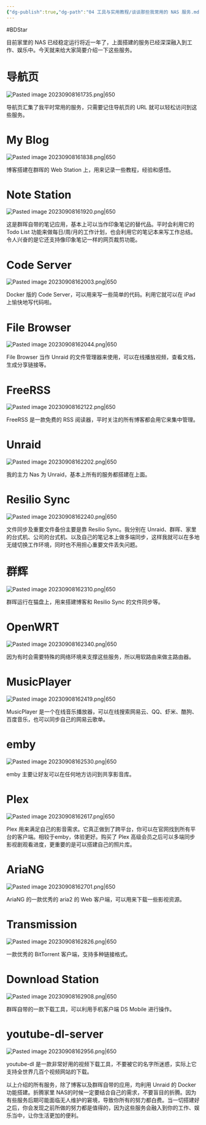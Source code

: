```yaml
---
{"dg-publish":true,"dg-path":"04 工具与实用教程/谈谈那些我常用的 NAS 服务.md","permalink":"/04 工具与实用教程/谈谈那些我常用的 NAS 服务/","created":"2023-09-08T16:17:04.000+08:00","updated":"2025-05-16T21:52:16.000+08:00"}
---
```


#BDStar

目前家里的 NAS 已经稳定运行将近一年了，上面搭建的服务已经深深融入到工作、娱乐中。今天就来给大家简要介绍一下这些服务。

# 导航页

![Pasted image 20230908161735.png|650](/img/user/0.Asset/resource/Pasted%20image%2020230908161735.png)

导航页汇集了我平时常用的服务，只需要记住导航页的 URL 就可以轻松访问到这些服务。

# My Blog

![Pasted image 20230908161838.png|650](/img/user/0.Asset/resource/Pasted%20image%2020230908161838.png)

博客搭建在群晖的 Web Station 上，用来记录一些教程，经验和感悟。

# Note Station

![Pasted image 20230908161920.png|650](/img/user/0.Asset/resource/Pasted%20image%2020230908161920.png)

这是群晖自带的笔记应用，基本上可以当作印象笔记的替代品。平时会利用它的 Todo List 功能来做每日/周/月的工作计划，也会利用它的笔记本来写工作总结。令人兴奋的是它还支持像印象笔记一样的网页裁剪功能。

# Code Server

![Pasted image 20230908162003.png|650](/img/user/0.Asset/resource/Pasted%20image%2020230908162003.png)

Docker 版的 Code Server，可以用来写一些简单的代码。利用它就可以在 iPad上愉快地写代码啦。

# File Browser

![Pasted image 20230908162044.png|650](/img/user/0.Asset/resource/Pasted%20image%2020230908162044.png)

File Browser 当作 Unraid 的文件管理器来使用，可以在线播放视频，查看文档，生成分享链接等。

# FreeRSS

![Pasted image 20230908162122.png|650](/img/user/0.Asset/resource/Pasted%20image%2020230908162122.png)

FreeRSS 是一款免费的 RSS 阅读器，平时关注的所有博客都会用它来集中管理。

# Unraid

![Pasted image 20230908162202.png|650](/img/user/0.Asset/resource/Pasted%20image%2020230908162202.png)

我的主力 Nas 为 Unraid，基本上所有的服务都搭建在上面。

# Resilio Sync

![Pasted image 20230908162240.png|650](/img/user/0.Asset/resource/Pasted%20image%2020230908162240.png)

文件同步及重要文件备份主要是靠 Resilio Sync。我分别在 Unraid、群晖、家里的台式机、公司的台式机、以及自己的笔记本上做多端同步，这样我就可以在多地无缝切换工作环境，同时也不用担心重要文件丢失问题。

# 群辉

![Pasted image 20230908162310.png|650](/img/user/0.Asset/resource/Pasted%20image%2020230908162310.png)

群晖运行在猫盘上，用来搭建博客和 Resilio Sync 的文件同步等。

# OpenWRT

![Pasted image 20230908162340.png|650](/img/user/0.Asset/resource/Pasted%20image%2020230908162340.png)

因为有时会需要特殊的网络环境来支撑这些服务，所以用软路由来做主路由器。

# MusicPlayer

![Pasted image 20230908162419.png|650](/img/user/0.Asset/resource/Pasted%20image%2020230908162419.png)

MusicPlayer 是一个在线音乐播放器，可以在线搜索网易云、QQ、虾米、酷狗、百度音乐，也可以同步自己的网易云歌单。

# emby

![Pasted image 20230908162530.png|650](/img/user/0.Asset/resource/Pasted%20image%2020230908162530.png)

emby 主要让好友可以在任何地方访问到共享影音库。

# Plex

![Pasted image 20230908162617.png|650](/img/user/0.Asset/resource/Pasted%20image%2020230908162617.png)

Plex 用来满足自己的影音需求。它真正做到了跨平台，你可以在官网找到所有平台的客户端。相较于emby，体验更好。购买了 Plex 高级会员之后可以多端同步影视剧观看进度，更重要的是可以搭建自己的照片库。

# AriaNG

![Pasted image 20230908162701.png|650](/img/user/0.Asset/resource/Pasted%20image%2020230908162701.png)

AriaNG 的一款优秀的 aria2 的 Web 客户端，可以用来下载一些影视资源。

# Transmission

![Pasted image 20230908162826.png|650](/img/user/0.Asset/resource/Pasted%20image%2020230908162826.png)

一款优秀的 BitTorrent 客户端，支持多种链接格式。

# Download Station

![Pasted image 20230908162908.png|650](/img/user/0.Asset/resource/Pasted%20image%2020230908162908.png)

群晖自带的一款下载工具，可以利用手机客户端 DS Mobile 进行操作。

# youtube-dl-server

![Pasted image 20230908162956.png|650](/img/user/0.Asset/resource/Pasted%20image%2020230908162956.png)

youtube-dl 是一款非常好用的视频下载工具，不要被它的名字所迷惑，实际上它支持全世界几百个视频网站的下载。

以上介绍的所有服务，除了博客以及群晖自带的应用，均利用 Unraid 的 Docker 功能搭建。折腾家里 NAS的时候一定要结合自己的需求，不要盲目的折腾。因为有些服务后期可能面临无人维护的窘境，导致你所有的努力都白费。当一切搭建好之后，你会发现之前所做的努力都是值得的，因为这些服务会融入到你的工作、娱乐当中，让你生活更加的便利。